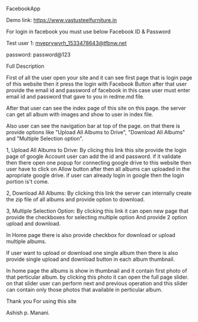 FacebookApp

Demo link: https://www.vastusteelfurniture.in

For login in facebook you must use below Facebook ID & Password

Test user 1: mveprywvrh_1533478643@tfbnw.net

password: password@123

Full Description

First of all the user open your site and it can see first page that is login page of this website then it press the login with Facebook Button after that user provide the email id and password of facebook in this case user must enter email id and password that gave to you in redme.md file.

After that user can see the index page of this site on this page. the server can get all album with images and show to user in index file.

Also user can see the navigation bar at top of the page. on that there is provide options like "Upload All Albums to Drive", "Download All Albums" and "Multiple Selection option".

1, Upload All Albums to Drive: By clicing this link this site provide the login page of google Account user can add the id and password. if it validate then there open one popup for connecting google drive to this website then user have to click on Allow button after then all albums can uploaded in the apropriate google drive. if user can already login in google then the login portion is't come.

2, Download All Albums: By clicking this link the server can internally create the zip file of all albums and provide option to download.

3, Multiple Selection Option: By clicking this link it can open new page that provide the checkboxes for selecting multiple option And provide 2 option upload and download.

In Home page there is also provide checkbox for download or upload multiple albums.

If user want to upload or download one single album then there is also provide single upload and download button in each album thumbnail.

In home page the albums is show in thumbnail and it contain first photo of that perticular album. by clicking this photo it can open the full page slider. on that slider user can perform next and previous operation and this slider can contain only those photos that available in perticular album.

Thank you For using this site

Ashish p. Manani.
